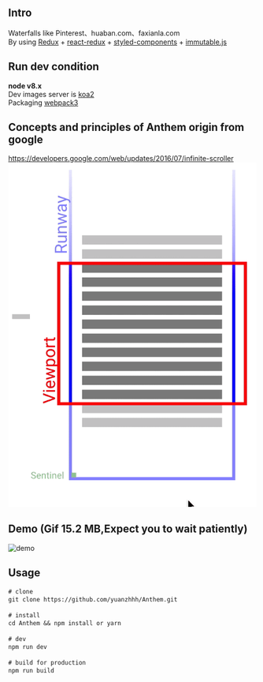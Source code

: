 
## Intro
Waterfalls like Pinterest、huaban.com、faxianla.com</br>
By using [Redux](https://github.com/reactjs/redux) + [react-redux](https://github.com/reactjs/react-redux) + [styled-components](https://github.com/styled-components/styled-components) + [immutable.js](https://github.com/facebook/immutable-js)

## Run dev condition
<b>node v8.x</b></br>
Dev images server is [koa2](https://github.com/koajs/koa) </br>
Packaging [webpack3](https://github.com/webpack/webpack)
## Concepts and principles of Anthem origin from google
https://developers.google.com/web/updates/2016/07/infinite-scroller
![demo](https://github.com/yuanzhhh/resources/blob/master/anthem-principle.gif "principle")
## Demo (Gif 15.2 MB,Expect you to wait patiently)
![demo](https://github.com/yuanzhhh/resources/blob/master/anthem-dome.gif "demo_gif")

## Usage
```
# clone
git clone https://github.com/yuanzhhh/Anthem.git

# install
cd Anthem && npm install or yarn

# dev
npm run dev

# build for production
npm run build
```
